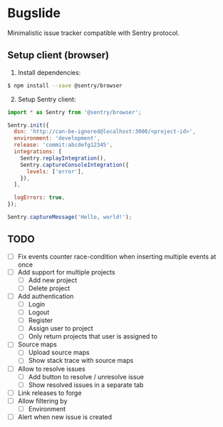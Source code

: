 # Bugslide

Minimalistic issue tracker compatible with Sentry protocol.

## Setup client (browser)

1. Install dependencies:

```bash
$ npm install --save @sentry/browser
```

2. Setup Sentry client:

```javascript
import * as Sentry from '@sentry/browser';

Sentry.init({
  dsn: 'http://can-be-ignored@localhost:3000/<project-id>',
  environment: 'development',
  release: 'commit:abcdefg12345',
  integrations: [
    Sentry.replayIntegration(),
    Sentry.captureConsoleIntegration({
      levels: ['error'],
    }),
  ],

  logErrors: true,
});

Sentry.captureMessage('Hello, world!');
```

## TODO

- [ ] Fix events counter race-condition when inserting multiple events at once
- [ ] Add support for multiple projects
  - [ ] Add new project
  - [ ] Delete project
- [ ] Add authentication
  - [ ] Login
  - [ ] Logout
  - [ ] Register
  - [ ] Assign user to project
  - [ ] Only return projects that user is assigned to
- [ ] Source maps
  - [ ] Upload source maps
  - [ ] Show stack trace with source maps
- [ ] Allow to resolve issues
  - [ ] Add button to resolve / unresolve issue
  - [ ] Show resolved issues in a separate tab
- [ ] Link releases to forge
- [ ] Allow filtering by
  - [ ] Environment
- [ ] Alert when new issue is created
